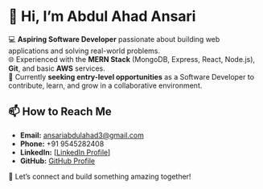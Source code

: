 # 👋 Hi, I’m Abdul Ahad Ansari

💻 **Aspiring Software Developer** passionate about building web applications and solving real-world problems.  
🌐 Experienced with the **MERN Stack** (MongoDB, Express, React, Node.js), **Git**, and basic **AWS** services.  
🎯 Currently **seeking entry-level opportunities** as a Software Developer to contribute, learn, and grow in a collaborative environment.

## 📫 How to Reach Me  
- **Email:** ansariabdulahad3@gmail.com  
- **Phone:** +91 9545282408  
- **LinkedIn:** [[LinkedIn Profile](https://www.linkedin.com/in/abdul-ahad-ansari-651294243/)]
- **GitHub:** [GitHub Profile](https://github.com/ansariabdulahad)

🚀 Let’s connect and build something amazing together!
